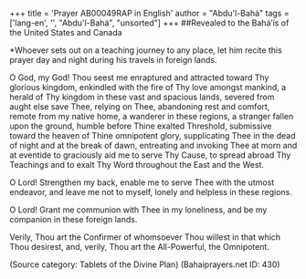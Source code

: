 +++
title = 'Prayer AB00049RAP in English'
author = "Abdu'l-Bahá"
tags = ['lang-en', '', "Abdu'l-Bahá", "unsorted"]
+++
##Revealed to the Bahá’ís of the United States and Canada

*Whoever sets out on a teaching journey to any place, let him recite this prayer day and night during his travels in foreign lands.

O God, my God! Thou seest me enraptured and attracted toward Thy glorious kingdom, enkindled with the fire of Thy love amongst mankind, a herald of Thy kingdom in these vast and spacious lands, severed from aught else save Thee, relying on Thee, abandoning rest and comfort, remote from my native home, a wanderer in these regions, a stranger fallen upon the ground, humble before Thine exalted Threshold, submissive toward the heaven of Thine omnipotent glory, supplicating Thee in the dead of night and at the break of dawn, entreating and invoking Thee at morn and at eventide to graciously aid me to serve Thy Cause, to spread abroad Thy Teachings and to exalt Thy Word throughout the East and the West.

O Lord! Strengthen my back, enable me to serve Thee with the utmost endeavor, and leave me not to myself, lonely and helpless in these regions.

O Lord! Grant me communion with Thee in my loneliness, and be my companion in these foreign lands.

Verily, Thou art the Confirmer of whomsoever Thou willest in that which Thou desirest, and, verily, Thou art the All-Powerful, the Omnipotent.

(Source category: Tablets of the Divine Plan)
(Bahaiprayers.net ID: 430)

